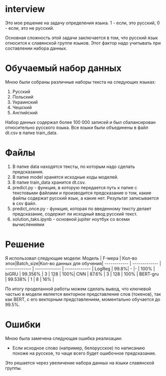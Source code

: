 # interview
Это мое решение на задачу определения языка. 1 - если, это русский, 0 - если, это не русский. 

Основная сложность этой задачи заключается в том, что русский язык относится к славянской группе языков. Этот фактор надо учитывать при составлении набора данных.

 # Обучаемый набор данных
Мною были собраны различные наборы текста на следующих языках:

1.	Русский
2.	Польский
3.	Украинский
4.	Чешский
5.	Английский

Набор данных содержал более 100 000 записей и был сбалансирован относительно русского языка. Все языки были объединены в файл dt.csv в папке train_data. 

# Файлы
1.	В папке data находятся тексты, по которым надо сделать предсказания.
2.	В папке model хранятся исходные коды моделей.
3.	В папке train_data хранится dt.csv.
4.	predict.py - функция, в которую передается путь к папке с текстовыми файлами и производится предсказание о том, какие  файлы содержат русский язык, а какие нет. Результат записывается в csv файл.
5.	predict_once.py - функция, которая по введенному тексту делает предсказание, содержит ли исходный ввод русский текст.
6.	solution_taks.ipynb - основной jupiter ноутбук со всеми вычислениями

# Решение
Я использовал следующие модели:
Модель | F-мера | Кол-во эпох|Batch_size|Кол-во данных для обучения|
------------ | ------------- | ------------- | ------------- | ------------- |
LogReg | 99.8%| - |- | 100% |
biGRU | 99.356% | 3 | 128 | 100%|
CNN | 87.6% | 3 | 128 | 100% |
BERT-gru | 99.538% | 1 | 8 | 16% |

По итогу проделанной работы можем сделать вывод, что ключевой частью в модели является векторное представление слов (токенов), так как BERT, с его векторным представлением, моментально обучается до 99.5%. 

# Ошибки
Мною была замечена следующая ошибка реализации:
*	Если исходное слово (например, белорусское) по написанию похоже на русское, то чаще всего будет ошибочное предсказание. 

Это решается через увеличение набора данных на языки славянской группы.
